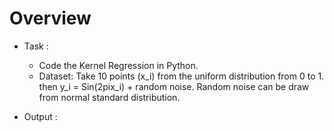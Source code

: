 # Overview

* Task :
  * Code the Kernel Regression in Python.
  * Dataset: Take 10 points (x_i) from the uniform distribution from 0 to 1. then y_i = Sin(2pix_i) + random noise. Random noise can be draw from normal standard distribution.


* Output : 
